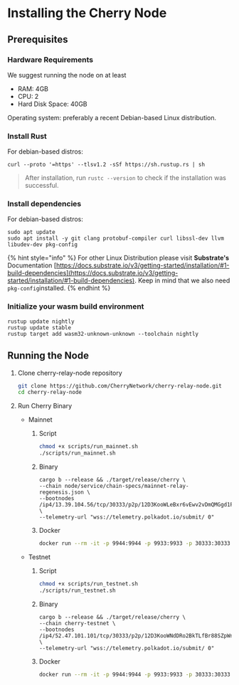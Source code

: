 # Installing the Cherry Node

## Prerequisites

### Hardware Requirements

We suggest running the node on at least

* RAM: 4GB
* CPU: 2
* Hard Disk Space: 40GB

Operating system: preferably a recent Debian-based Linux distribution.

### Install Rust

For debian-based distros:

`curl --proto '=https' --tlsv1.2 -sSf https://sh.rustup.rs | sh`

> After installation, run `rustc --version` to check if the installation was successful.

### Install dependencies

For debian-based distros:

```shell
sudo apt update
sudo apt install -y git clang protobuf-compiler curl libssl-dev llvm libudev-dev pkg-config
```

{% hint style="info" %}
For other Linux Distribution please visit **Substrate's** Documentation [https://docs.substrate.io/v3/getting-started/installation/#1-build-dependencies](https://docs.substrate.io/v3/getting-started/installation/#1-build-dependencies). Keep in mind that we also need `pkg-config`installed.
{% endhint %}

### Initialize your wasm build environment

```shell
rustup update nightly
rustup update stable
rustup target add wasm32-unknown-unknown --toolchain nightly
```

## Running the Node

1. Clone cherry-relay-node repository

    ```bash
    git clone https://github.com/CherryNetwork/cherry-relay-node.git
    cd cherry-relay-node
    ```

2. Run Cherry Binary

    * Mainnet

        1. Script

            ```bash
            chmod +x scripts/run_mainnet.sh
            ./scripts/run_mainnet.sh
            ```

        2. Binary

            ```shell
            cargo b --release && ./target/release/cherry \ 
            --chain node/service/chain-specs/mainnet-relay-regenesis.json \
            --bootnodes /ip4/13.39.104.56/tcp/30333/p2p/12D3KooWLeBxr6vEwv2vDmQMGgd1P72WvwuhcY1YGBD421B4PfuM \ 
            --telemetry-url "wss://telemetry.polkadot.io/submit/ 0"
            ```

        3. Docker

            ```bash
            docker run --rm -it -p 9944:9944 -p 9933:9933 -p 30333:30333 -v $(pwd):/tmp/cherry-node cherrylabsorg/cherry-polkadot-node:dev --chain cherry --bootnodes /ip4/13.39.104.56/tcp/30333/p2p/12D3KooWLeBxr6vEwv2vDmQMGgd1P72WvwuhcY1YGBD421B4PfuM --name mainnet-node01 --base-path /tmp/cherry-mainnet-node01
            ```

    * Testnet

        1. Script

            ```bash
            chmod +x scripts/run_testnet.sh
            ./scripts/run_testnet.sh
            ```

        2. Binary

            ```shell
            cargo b --release && ./target/release/cherry \ 
            --chain cherry-testnet \
            --bootnodes /ip4/52.47.101.101/tcp/30333/p2p/12D3KooWNdDRo2BkTLfBr88SZpWn43tSbTFkUo5fMMa8byKVg8uz \
            --telemetry-url "wss://telemetry.polkadot.io/submit/ 0" 
            ```

        3. Docker

            ```bash
            docker run --rm -it -p 9944:9944 -p 9933:9933 -p 30333:30333 -v $(pwd):/tmp/cherry-node cherrylabsorg/cherry-polkadot-node:dev --chain cherry-testnet --bootnodes /ip4/52.47.101.101/tcp/30333/p2p/12D3KooWNdDRo2BkTLfBr88SZpWn43tSbTFkUo5fMMa8byKVg8uz --name testnet-node01 --base-path /tmp/cherry-testnet-node01
            ```
